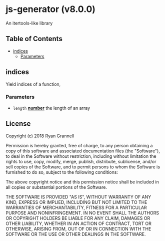 # js-generator (v8.0.0)

An itertools-like library

## Table of Contents

- [indices](#indices)
  * [Parameters](#parameters)

<!-- Generated by documentation.js. Update this documentation by updating the source code. -->

## indices

Yield indices of a function,

### Parameters

-   `length` **[number][1]** the length of an array

[1]: https://developer.mozilla.org/docs/Web/JavaScript/Reference/Global_Objects/Number

## License


Copyright (c) 2018 Ryan Grannell

Permission is hereby granted, free of charge, to any person obtaining a copy
of this software and associated documentation files (the "Software"), to deal
in the Software without restriction, including without limitation the rights
to use, copy, modify, merge, publish, distribute, sublicense, and/or sell
copies of the Software, and to permit persons to whom the Software is
furnished to do so, subject to the following conditions:

The above copyright notice and this permission notice shall be included in all
copies or substantial portions of the Software.

THE SOFTWARE IS PROVIDED "AS IS", WITHOUT WARRANTY OF ANY KIND, EXPRESS OR
IMPLIED, INCLUDING BUT NOT LIMITED TO THE WARRANTIES OF MERCHANTABILITY,
FITNESS FOR A PARTICULAR PURPOSE AND NONINFRINGEMENT. IN NO EVENT SHALL THE
AUTHORS OR COPYRIGHT HOLDERS BE LIABLE FOR ANY CLAIM, DAMAGES OR OTHER
LIABILITY, WHETHER IN AN ACTION OF CONTRACT, TORT OR OTHERWISE, ARISING FROM,
OUT OF OR IN CONNECTION WITH THE SOFTWARE OR THE USE OR OTHER DEALINGS IN THE
SOFTWARE.